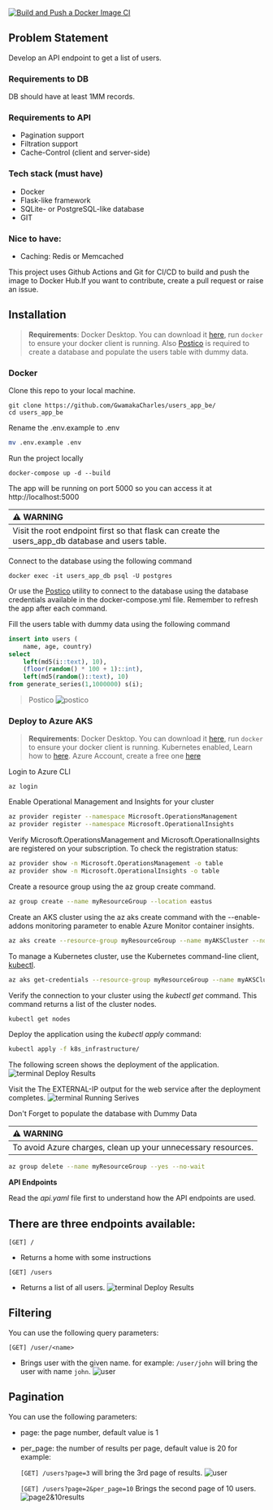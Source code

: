 [![Build and Push a Docker Image CI](https://github.com/GwamakaCharles/users_app_be/actions/workflows/docker-image.yml/badge.svg?branch=main)](https://github.com/GwamakaCharles/users_app_be/actions/workflows/docker-image.yml)

## Problem Statement

Develop an API endpoint to get a list of users.

### Requirements to DB

DB should have at least 1MM records.

### Requirements to API

- Pagination support
- Filtration support
- Cache-Control (client and server-side)

### Tech stack (must have)

- Docker
- Flask-like framework
- SQLite- or PostgreSQL-like database
- GIT

### Nice to have:

- Caching: Redis or Memcached

This project uses Github Actions and Git for CI/CD to build and push the image to Docker Hub.If you want to contribute, create a pull request or raise an issue.

## Installation

> **Requirements**: Docker Desktop. You can download it [here](https://www.docker.com/products/docker-desktop/), run `docker` to ensure your docker client is running. Also [Postico](https://eggerapps.at/postico/) is required to create a database and populate the users table with dummy data.

### Docker

Clone this repo to your local machine.

```
git clone https://github.com/GwamakaCharles/users_app_be/
cd users_app_be
```

Rename the .env.example to .env

```bash
mv .env.example .env
```

Run the project locally

```
docker-compose up -d --build
```

The app will be running on port 5000 so you can access it at http://localhost:5000

| :warning: WARNING                                                                                 |
| :------------------------------------------------------------------------------------------------ |
| Visit the root endpoint first so that flask can create the users_app_db database and users table. |

Connect to the database using the following command

```
docker exec -it users_app_db psql -U postgres
```

Or use the [Postico](https://eggerapps.at/postico/) utility to connect to the database using the database credentials available in the docker-compose.yml file. Remember to refresh the app after each command.

Fill the users table with dummy data using the following command

```sql
insert into users (
	name, age, country)
select
	left(md5(i::text), 10),
	(floor(random() * 100 + 1)::int),
	left(md5(random()::text), 10)
from generate_series(1,1000000) s(i);
```

> Postico
> ![postico](./screenshots/postico.png)

### Deploy to Azure AKS

> **Requirements**: Docker Desktop. You can download it [here](https://www.docker.com/products/docker-desktop/), run `docker` to ensure your docker client is running. Kubernetes enabled, Learn how to [here](https://docs.docker.com/desktop/kubernetes/). Azure Account, create a free one [here](https://azure.microsoft.com/en-us/free/)

Login to Azure CLI

```
az login
```

Enable Operational Management and Insights for your cluster

```bash
az provider register --namespace Microsoft.OperationsManagement
az provider register --namespace Microsoft.OperationalInsights

```

Verify Microsoft.OperationsManagement and Microsoft.OperationalInsights are registered on your subscription. To check the registration status:

```bash
az provider show -n Microsoft.OperationsManagement -o table
az provider show -n Microsoft.OperationalInsights -o table
```

Create a resource group using the az group create command.

```bash
az group create --name myResourceGroup --location eastus
```

Create an AKS cluster using the az aks create command with the --enable-addons monitoring parameter to enable Azure Monitor container insights.

```bash
az aks create --resource-group myResourceGroup --name myAKSCluster --node-count 1 --enable-addons monitoring --generate-ssh-keys
```

To manage a Kubernetes cluster, use the Kubernetes command-line client, [kubectl](https://kubernetes.io/docs/reference/kubectl/kubectl/).

```bash
az aks get-credentials --resource-group myResourceGroup --name myAKSCluster
```

Verify the connection to your cluster using the _kubectl get_ command. This command returns a list of the cluster nodes.

```bash
kubectl get nodes
```

Deploy the application using the _kubectl apply_ command:

```bash
kubectl apply -f k8s_infrastructure/
```

The following screen shows the deployment of the application.
![terminal Deploy Results](./screenshots/apply_results.png)

Visit the The EXTERNAL-IP output for the web service after the deployment completes.
![terminal Running Serives](./screenshots/running_services.png)

Don't Forget to populate the database with Dummy Data

| :warning: WARNING                                            |
| :----------------------------------------------------------- |
| To avoid Azure charges, clean up your unnecessary resources. |

```bash
az group delete --name myResourceGroup --yes --no-wait
```

**API Endpoints**

Read the _api.yaml_ file first to understand how the API endpoints are used.

## There are three endpoints available:

`[GET] /`

- Returns a home with some instructions

`[GET] /users`

- Returns a list of all users.
  ![terminal Deploy Results](./screenshots/users_list_page.png)

## Filtering

You can use the following query parameters:

`[GET] /user/<name>`

- Brings user with the given name.
  for example: `/user/john` will bring the user with name `john`.
  ![user](./screenshots/user.png)

## Pagination

You can use the following parameters:

- page: the page number, default value is 1
- per_page: the number of results per page, default value is 20
  for example:

  `[GET] /users?page=3` will bring the 3rd page of results.
  ![user](./screenshots/page_3.png)

  `[GET] /users?page=2&per_page=10` Brings the second page of 10 users.
  ![page2&10results](./screenshots/page2%2610.png)
